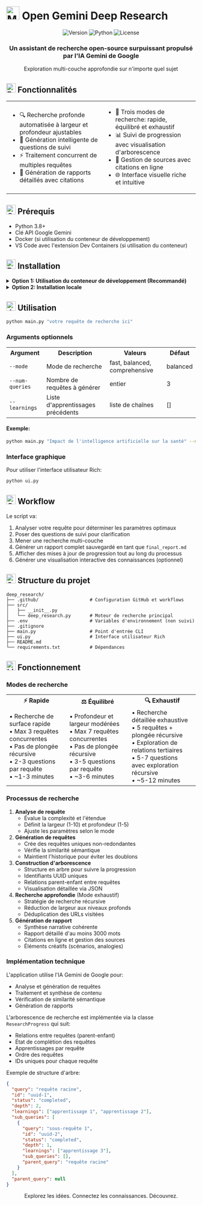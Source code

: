# <img src="https://raw.githubusercontent.com/Tarikul-Islam-Anik/Animated-Fluent-Emojis/master/Emojis/Objects/Magnifying%20Glass%20Tilted%20Right.png" alt="Magnifying Glass" width="35" /> Open Gemini Deep Research

<div align="center">
  <p>
    <img alt="Version" src="https://img.shields.io/badge/version-1.0.0-blue.svg?cacheSeconds=2592000&style=flat-square" />
    <img alt="Python" src="https://img.shields.io/badge/Python-3.8%20%7C%203.9%20%7C%203.10%20%7C%203.11%20%7C%203.12-blue?style=flat-square&logo=python" />
    <img alt="License" src="https://img.shields.io/badge/License-MIT-yellow.svg?style=flat-square" />
  </p>

  <h3>Un assistant de recherche open-source surpuissant propulsé par l'IA Gemini de Google</h3>
  <p>Exploration multi-couche approfondie sur n'importe quel sujet</p>
</div>

## <img src="https://raw.githubusercontent.com/Tarikul-Islam-Anik/Animated-Fluent-Emojis/master/Emojis/Objects/Rocket.png" alt="Rocket" width="25"/> Fonctionnalités

<table>
  <tr>
    <td>
      <ul>
        <li>🔍 Recherche profonde automatisée à largeur et profondeur ajustables</li>
        <li>🤔 Génération intelligente de questions de suivi</li>
        <li>⚡ Traitement concurrent de multiples requêtes</li>
        <li>📝 Génération de rapports détaillés avec citations</li>
      </ul>
    </td>
    <td>
      <ul>
        <li>🚀 Trois modes de recherche: rapide, équilibré et exhaustif</li>
        <li>📊 Suivi de progression avec visualisation d'arborescence</li>
        <li>🔗 Gestion de sources avec citations en ligne</li>
        <li>🌐 Interface visuelle riche et intuitive</li>
      </ul>
    </td>
  </tr>
</table>



## <img src="https://raw.githubusercontent.com/Tarikul-Islam-Anik/Animated-Fluent-Emojis/master/Emojis/Objects/Gear.png" alt="Gear" width="25"/> Prérequis

- Python 3.8+
- Clé API Google Gemini
- Docker (si utilisation du conteneur de développement)
- VS Code avec l'extension Dev Containers (si utilisation du conteneur)

## <img src="https://raw.githubusercontent.com/Tarikul-Islam-Anik/Animated-Fluent-Emojis/master/Emojis/Objects/Package.png" alt="Package" width="25"/> Installation

<details>
<summary><b>Option 1: Utilisation du conteneur de développement (Recommandé)</b></summary>
<br>

1. Ouvrez le projet dans VS Code
2. Quand vous y êtes invité, cliquez sur "Rouvrir dans un conteneur" ou exécutez la commande "Dev Containers: Reopen in Container"
3. Créez un fichier `.env` dans le répertoire racine et ajoutez votre clé API Gemini:
   ```
   GEMINI_KEY=your_api_key_here
   ```
</details>

<details>
<summary><b>Option 2: Installation locale</b></summary>
<br>

1. Clonez le dépôt:
   ```bash
   git clone https://github.com/FeelTheFonk/open-gemini-deep-research
   cd deep_research
   ```

2. Créez et activez un environnement virtuel (recommandé):
   ```bash
   python -m venv venv
   source venv/bin/activate  # Sur Windows: venv\Scripts\activate
   ```

3. Installez les dépendances:
   ```bash
   pip install -r requirements.txt
   ```

4. Créez un fichier `.env` dans le répertoire racine et ajoutez votre clé API Gemini:
   ```
   GEMINI_KEY=your_api_key_here
   ```
</details>

## <img src="https://raw.githubusercontent.com/Tarikul-Islam-Anik/Animated-Fluent-Emojis/master/Emojis/Objects/Joystick.png" alt="Joystick" width="25"/> Utilisation

```bash
python main.py "votre requête de recherche ici"
```

### Arguments optionnels

<table>
  <tr>
    <th>Argument</th>
    <th>Description</th>
    <th>Valeurs</th>
    <th>Défaut</th>
  </tr>
  <tr>
    <td><code>--mode</code></td>
    <td>Mode de recherche</td>
    <td>fast, balanced, comprehensive</td>
    <td>balanced</td>
  </tr>
  <tr>
    <td><code>--num-queries</code></td>
    <td>Nombre de requêtes à générer</td>
    <td>entier</td>
    <td>3</td>
  </tr>
  <tr>
    <td><code>--learnings</code></td>
    <td>Liste d'apprentissages précédents</td>
    <td>liste de chaînes</td>
    <td>[]</td>
  </tr>
</table>

#### Exemple:

```bash
python main.py "Impact de l'intelligence artificielle sur la santé" --mode comprehensive --num-queries 5
```

### Interface graphique

Pour utiliser l'interface utilisateur Rich:

```bash
python ui.py
```

## <img src="https://raw.githubusercontent.com/Tarikul-Islam-Anik/Animated-Fluent-Emojis/master/Emojis/Objects/Clipboard.png" alt="Clipboard" width="25"/> Workflow

Le script va:

1. Analyser votre requête pour déterminer les paramètres optimaux
2. Poser des questions de suivi pour clarification
3. Mener une recherche multi-couche
4. Générer un rapport complet sauvegardé en tant que `final_report.md`
5. Afficher des mises à jour de progression tout au long du processus
6. Générer une visualisation interactive des connaissances (optionnel)

## <img src="https://raw.githubusercontent.com/Tarikul-Islam-Anik/Animated-Fluent-Emojis/master/Emojis/Objects/Card%20File%20Box.png" alt="Structure" width="25"/> Structure du projet

```
deep_research/
├── .github/                   # Configuration GitHub et workflows
├── src/
│   ├── __init__.py
│   └── deep_research.py       # Moteur de recherche principal
├── .env                       # Variables d'environnement (non suivi)
├── .gitignore
├── main.py                    # Point d'entrée CLI
├── ui.py                      # Interface utilisateur Rich
├── README.md
└── requirements.txt           # Dépendances
```

## <img src="https://raw.githubusercontent.com/Tarikul-Islam-Anik/Animated-Fluent-Emojis/master/Emojis/Objects/Light%20Bulb.png" alt="Light Bulb" width="25"/> Fonctionnement

### Modes de recherche

<table>
  <tr>
    <th align="center">⚡ Rapide</th>
    <th align="center">⚖️ Équilibré</th>
    <th align="center">🔍 Exhaustif</th>
  </tr>
  <tr>
    <td>
      • Recherche de surface rapide<br/>
      • Max 3 requêtes concurrentes<br/>
      • Pas de plongée récursive<br/>
      • 2-3 questions par requête<br/>
      • ~1-3 minutes
    </td>
    <td>
      • Profondeur et largeur modérées<br/>
      • Max 7 requêtes concurrentes<br/>
      • Pas de plongée récursive<br/>
      • 3-5 questions par requête<br/>
      • ~3-6 minutes
    </td>
    <td>
      • Recherche détaillée exhaustive<br/>
      • 5 requêtes + plongée récursive<br/>
      • Exploration de relations tertiaires<br/>
      • 5-7 questions avec exploration récursive<br/>
      • ~5-12 minutes
    </td>
  </tr>
</table>

### Processus de recherche

<ol>
  <li><strong>Analyse de requête</strong>
    <ul>
      <li>Évalue la complexité et l'étendue</li>
      <li>Définit la largeur (1-10) et profondeur (1-5)</li>
      <li>Ajuste les paramètres selon le mode</li>
    </ul>
  </li>
  <li><strong>Génération de requêtes</strong>
    <ul>
      <li>Crée des requêtes uniques non-redondantes</li>
      <li>Vérifie la similarité sémantique</li>
      <li>Maintient l'historique pour éviter les doublons</li>
    </ul>
  </li>
  <li><strong>Construction d'arborescence</strong>
    <ul>
      <li>Structure en arbre pour suivre la progression</li>
      <li>Identifiants UUID uniques</li>
      <li>Relations parent-enfant entre requêtes</li>
      <li>Visualisation détaillée via JSON</li>
    </ul>
  </li>
  <li><strong>Recherche approfondie</strong> (Mode exhaustif)
    <ul>
      <li>Stratégie de recherche récursive</li>
      <li>Réduction de largeur aux niveaux profonds</li>
      <li>Déduplication des URLs visitées</li>
    </ul>
  </li>
  <li><strong>Génération de rapport</strong>
    <ul>
      <li>Synthèse narrative cohérente</li>
      <li>Rapport détaillé d'au moins 3000 mots</li>
      <li>Citations en ligne et gestion des sources</li>
      <li>Éléments créatifs (scénarios, analogies)</li>
    </ul>
  </li>
</ol>

### Implémentation technique

L'application utilise l'IA Gemini de Google pour:
- Analyse et génération de requêtes
- Traitement et synthèse de contenu
- Vérification de similarité sémantique
- Génération de rapports

L'arborescence de recherche est implémentée via la classe `ResearchProgress` qui suit:
- Relations entre requêtes (parent-enfant)
- État de complétion des requêtes
- Apprentissages par requête
- Ordre des requêtes
- IDs uniques pour chaque requête

Exemple de structure d'arbre:
```json
{
  "query": "requête racine",
  "id": "uuid-1",
  "status": "completed",
  "depth": 2,
  "learnings": ["apprentissage 1", "apprentissage 2"],
  "sub_queries": [
    {
      "query": "sous-requête 1",
      "id": "uuid-2",
      "status": "completed",
      "depth": 1,
      "learnings": ["apprentissage 3"],
      "sub_queries": [],
      "parent_query": "requête racine"
    }
  ],
  "parent_query": null
}
```

<div align="center">
<p>Explorez les idées. Connectez les connaissances. Découvrez.</p>
</div>